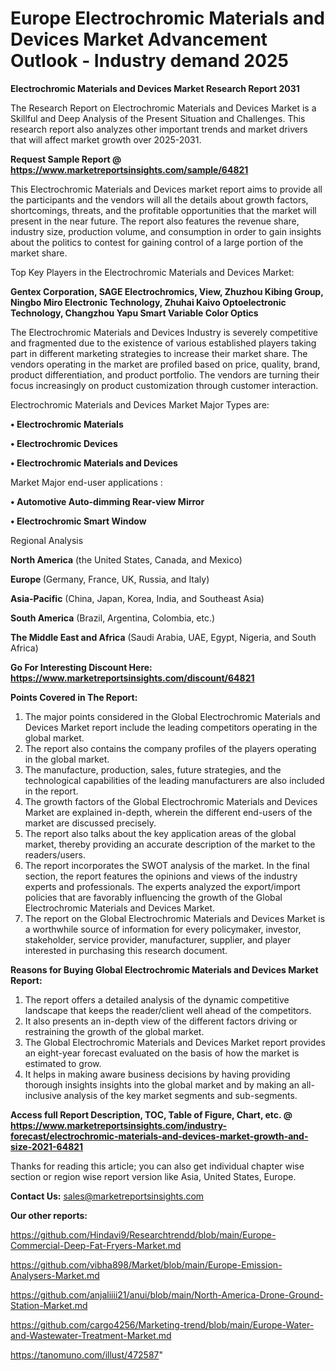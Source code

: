 # Europe Electrochromic Materials and Devices Market Advancement Outlook - Industry demand 2025

<strong>Electrochromic Materials and Devices Market Research Report 2031</strong>

The Research Report on Electrochromic Materials and Devices Market is a Skillful and Deep Analysis of the Present Situation and Challenges. This research report also analyzes other important trends and market drivers that will affect market growth over 2025-2031.

<strong>Request Sample Report @ <a href=https://www.marketreportsinsights.com/sample/64821>https://www.marketreportsinsights.com/sample/64821</a></strong>

This Electrochromic Materials and Devices market report aims to provide all the participants and the vendors will all the details about growth factors, shortcomings, threats, and the profitable opportunities that the market will present in the near future. The report also features the revenue share, industry size, production volume, and consumption in order to gain insights about the politics to contest for gaining control of a large portion of the market share.

Top Key Players in the Electrochromic Materials and Devices Market:

<strong>Gentex Corporation, SAGE Electrochromics, View, Zhuzhou Kibing Group, Ningbo Miro Electronic Technology, Zhuhai Kaivo Optoelectronic Technology, Changzhou Yapu Smart Variable Color Optics</strong>

The Electrochromic Materials and Devices Industry is severely competitive and fragmented due to the existence of various established players taking part in different marketing strategies to increase their market share. The vendors operating in the market are profiled based on price, quality, brand, product differentiation, and product portfolio. The vendors are turning their focus increasingly on product customization through customer interaction.

Electrochromic Materials and Devices Market Major Types are:

<strong>• Electrochromic Materials

• Electrochromic Devices

• Electrochromic Materials and Devices</strong>

Market Major end-user applications :

<strong>• Automotive Auto-dimming Rear-view Mirror

• Electrochromic Smart Window</strong>

Regional Analysis

</u><strong><b>North America</b></strong> (the United States, Canada, and Mexico)

<strong><b>Europe </b></strong>(Germany, France, UK, Russia, and Italy)

<strong><b>Asia-Pacific</b></strong> (China, Japan, Korea, India, and Southeast Asia)

<strong><b>South America</b></strong> (Brazil, Argentina, Colombia, etc.)

<strong><b>The Middle East and Africa</b></strong> (Saudi Arabia, UAE, Egypt, Nigeria, and South Africa)

<strong>Go For Interesting Discount Here: <a href=https://www.marketreportsinsights.com/discount/64821>https://www.marketreportsinsights.com/discount/64821</a></strong>

<strong>Points Covered in The Report:</strong>
<ol>
  <li>The major points considered in the Global Electrochromic Materials and Devices Market report include the leading competitors operating in the global market.</li>
  <li>The report also contains the company profiles of the players operating in the global market.</li>
  <li>The manufacture, production, sales, future strategies, and the technological capabilities of the leading manufacturers are also included in the report.</li>
  <li>The growth factors of the Global Electrochromic Materials and Devices Market are explained in-depth, wherein the different end-users of the market are discussed precisely.</li>
  <li>The report also talks about the key application areas of the global market, thereby providing an accurate description of the market to the readers/users.</li>
  <li>The report incorporates the SWOT analysis of the market. In the final section, the report features the opinions and views of the industry experts and professionals. The experts analyzed the export/import policies that are favorably influencing the growth of the Global Electrochromic Materials and Devices Market.</li>
  <li>The report on the Global Electrochromic Materials and Devices Market is a worthwhile source of information for every policymaker, investor, stakeholder, service provider, manufacturer, supplier, and player interested in purchasing this research document.</li>
</ol>
<strong>Reasons for Buying Global Electrochromic Materials and Devices Market Report:</strong>

<ol>
  <li>The report offers a detailed analysis of the dynamic competitive landscape that keeps the reader/client well ahead of the competitors.</li>
  <li>It also presents an in-depth view of the different factors driving or restraining the growth of the global market.</li>
  <li>The Global Electrochromic Materials and Devices Market report provides an eight-year forecast evaluated on the basis of how the market is estimated to grow.</li>
  <li>It helps in making aware business decisions by having providing thorough insights insights into the global market and by making an all-inclusive analysis of the key market segments and sub-segments.</li>
</ol>
<strong>Access full Report Description, TOC, Table of Figure, Chart, etc. @ <a href=https://www.marketreportsinsights.com/industry-forecast/electrochromic-materials-and-devices-market-growth-and-size-2021-64821>https://www.marketreportsinsights.com/industry-forecast/electrochromic-materials-and-devices-market-growth-and-size-2021-64821</a></strong>


Thanks for reading this article; you can also get individual chapter wise section or region wise report version like Asia, United States, Europe.

<strong>Contact Us:</strong>
sales@marketreportsinsights.com

<strong>Our other reports:</strong>

<a href=https://github.com/Hindavi9/Researchtrendd/blob/main/Europe-Commercial-Deep-Fat-Fryers-Market.md>https://github.com/Hindavi9/Researchtrendd/blob/main/Europe-Commercial-Deep-Fat-Fryers-Market.md</a>

<a href=https://github.com/vibha898/Market/blob/main/Europe-Emission-Analysers-Market.md>https://github.com/vibha898/Market/blob/main/Europe-Emission-Analysers-Market.md</a>

<a href=https://github.com/anjaliiii21/anui/blob/main/North-America-Drone-Ground-Station-Market.md>https://github.com/anjaliiii21/anui/blob/main/North-America-Drone-Ground-Station-Market.md</a>

<a href=https://github.com/cargo4256/Marketing-trend/blob/main/Europe-Water-and-Wastewater-Treatment-Market.md>https://github.com/cargo4256/Marketing-trend/blob/main/Europe-Water-and-Wastewater-Treatment-Market.md</a>

<a href=https://tanomuno.com/illust/472587>https://tanomuno.com/illust/472587</a>"
